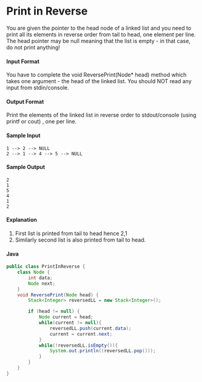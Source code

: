 # Print in Reverse 
You are given the pointer to the head node of a linked list and you need to print all its elements in reverse order from tail to head, one element per line. The head pointer may be null meaning that the list is empty - in that case, do not print anything!

#### Input Format 
You have to complete the void ReversePrint(Node* head) method which takes one argument - the head of the linked list. You should NOT read any input from stdin/console.

#### Output Format 
Print the elements of the linked list in reverse order to stdout/console (using printf or cout) , one per line.

#### Sample Input
```
1 --> 2 --> NULL 
2 --> 1 --> 4 --> 5 --> NULL
```
#### Sample Output
```
2
1
5
4
1
2
```
#### Explanation 
1. First list is printed from tail to head hence 2,1 
2. Similarly second list is also printed from tail to head.

#### Java
```java
public class PrintInReverse {
    class Node {
        int data;
        Node next;
    }
    void ReversePrint(Node head) {
        Stack<Integer> reversedLL = new Stack<Integer>();

        if (head != null) {
            Node current = head;
            while(current != null){
                reversedLL.push(current.data);
                current = current.next;
            }
            while(!reversedLL.isEmpty()){
                System.out.println((reversedLL.pop()));
            }
        }
    }
}

```